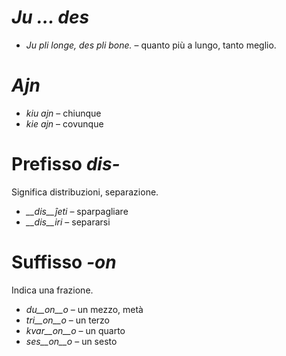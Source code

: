 # *Ju … des*

- *Ju pli longe, des pli bone.* – quanto più a lungo, tanto meglio.
 

# *Ajn*

- *kiu ajn* – chiunque
- *kie ajn* – covunque
 

# Prefisso *dis-*

Significa distribuzioni, separazione.

- *__dis__ĵeti* – sparpagliare
- *__dis__iri* – separarsi
 

# Suffisso *-on*

Indica una frazione.

- *du__on__o*   – un mezzo, metà
- *tri__on__o*  – un terzo
- *kvar__on__o* – un quarto
- *ses__on__o*  – un sesto
 
